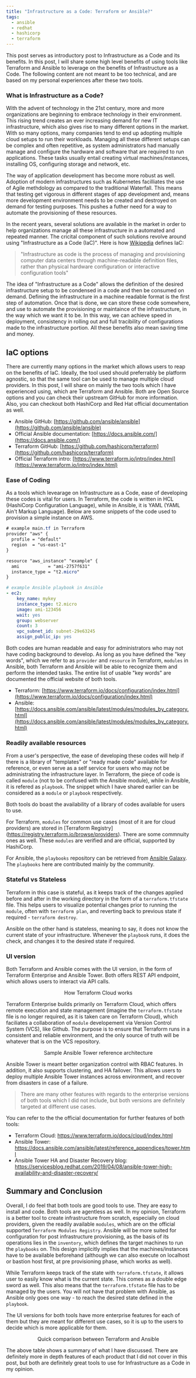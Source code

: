 ```yaml
---
title: "Infrastructure as a Code: Terraform or Ansible?"
tags: 
  - ansible
  - redhat
  - hashicorp
  - terraform
---
```


This post serves as introductory post to Infrastructure as a Code and its benefits. In this post, I will share some high level benefits of using tools like Terraform and Ansible to leverage on the benefits of Infrastructure as a Code. The following content are not meant to be too technical, and are based on my personal experiences after these two tools. 

### What is Infrastructure as a Code?

With the advent of technology in the 21st century, more and more organizations are beginning to embrace technology in their environment. This rising trend creates an ever increasing demand for new IT infrastructure, which also gives rise to many different options in the market. With so many options, many companies tend to end up adopting multiple cloud setups to run their workloads. Managing all these different setups can be complex and often repetitive, as system administrators had manually manage and configure the hardware and software that are required to run applications. These tasks usually entail creating virtual machines/instances, installing OS, configuring storage and network, etc. 

The way of application development has become more robust as well. Adoption of modern infrastructures such as Kubernetes facilliates the use of Agile methdology as compared to the traditional Waterfall. This means that testing get vigorous in different stages of app development and, means more development environment needs to be created and destroyed on demand for testing purposes. This pushes a futher need for a way to automate the provisioning of these resources.

In the recent years, several solutions are available in the market in order to help organizations manage all these infrastructure in a automated and repeated manner. The cricital component of such solutions revolve around using "Infrastructure as a Code (IaC)". Here is how [Wikipedia][wikilink] defines IaC:

[wikilink]: https://en.wikipedia.org/wiki/Infrastructure_as_code

> "Infrastructure as code is the process of managing and provisioning computer data centers through machine-readable definition files, rather than physical hardware configuration or interactive configuration tools" 

The idea of "Infrastructure as a Code" allows the definition of the desired infrastructure setup to be condensed in a code and then be consumed on demand. Defining the infrastructure in a machine readable format is the first step of automation. Once that is done, we can store these code somewhere, and use to automate the provisioning or maintaince of the infrastructure, in the way which we want it to be. In this way, we can achieve speed in deployment, consistency in rolling out and full tracibility of configurations made to the infrastructure portion. All these benefits also mean saving time and money. 


## IaC options 

There are currently many options in the market which allows users to reap on the benefits of IaC. Ideally, the tool used should preferrably be platform agnostic, so that the same tool can be used to manage multiple cloud providers. In this post, I will share on mainly the two tools which I have experienced using, which are Terraform and Ansible. Both are Open Source options and you can check their upstream GitHub for more information. Also, you can checkout both HashiCorp and Red Hat official documentation as well.


* Ansible GitHub: [https://github.com/ansible/ansible](https://github.com/ansible/ansible)
* Official Ansible documentation: [https://docs.ansible.com/](https://docs.ansible.com/)
* Terraform GitHub: [https://github.com/hashicorp/terraform](https://github.com/hashicorp/terraform)
* Official Terraform intro: [https://www.terraform.io/intro/index.html](https://www.terraform.io/intro/index.html)


### Ease of Coding

As a tools which levearage on Infrastructure as a Code, ease of developing these codes is vital for users. In Terraform, the code is written in HCL (HashiCorp Configuration Language), while in Ansible, it is YAML (YAML Ain't Markup Language). Below are some snippets of the code used to provision a simple instance on AWS.


```css
# example main.tf in Terraform
provider "aws" {
  profile = "default"
  region  = "us-east-1"
}

resource "aws_instance" "example" {
  ami           = "ami-2757f631"
  instance_type = "t2.micro"
}
```

```yaml
# example Ansible playbook in Ansible
- ec2:
    key_name: mykey
    instance_type: t2.micro
    image: ami-123456
    wait: yes
    group: webserver
    count: 3
    vpc_subnet_id: subnet-29e63245
    assign_public_ip: yes
```

Both codes are human readable and easy for administrators who may not have coding background to develop. As long as you have defined the "key words", which we refer to as `provider` and `resource` in Terraform, `modules` in Ansible, both Terraform and Ansible will be able to recognize them and perform the intended tasks. The entire list of usable "key words" are documented the official website of both tools. 

* Terraform: [https://www.terraform.io/docs/configuration/index.html](https://www.terraform.io/docs/configuration/index.html)
* Ansible: [https://docs.ansible.com/ansible/latest/modules/modules_by_category.html](https://docs.ansible.com/ansible/latest/modules/modules_by_category.html)

### Readily available resources

From a user's perspective, the ease of developing these codes will help if there is a library of "templates" or "ready made code" available for reference, or even serve as a self service for users who may not be administrating the infrastructure layer. In Terraform, the piece of code is called `module` (not to be confused with the Ansible module), while in Ansible, it is refered as `playbook`. The snippet which I have shared earlier can be considered as a `module` or `playbook` respectively.

Both tools do boast the availability of a library of codes available for users to use. 

For Terraform, `modules` for common use cases (most of it are for cloud providers) are stored in [Terraform Registry] (https://registry.terraform.io/browse/providers). There are some commnuity ones as well. These `modules` are verified and are official, supported by HashiCorp.

For Ansible, the `playbooks` repository can be retrieved from [Ansible Galaxy](galaxy.ansible.com). The `playbooks` here are contributed mainly by the community.   

### Stateful vs Stateless

Terraform in this case is stateful, as it keeps track of the changes applied before and after in the working directory in the form of a `terraform.tfstate` file. This helps users to visualize potential changes prior to running the `module`, often with `terraform plan`, and reverting back to previous state if required - `terraform destroy`.

Ansible on the other hand is stateless, meaning to say, it does not know the current state of your infrastructure. Whenever the `playbook` runs, it does the check, and changes it to the desired state if required. 

### UI version


Both Terraform and Ansible comes with the UI version, in the form of Terraform Enterprise and Ansible Tower. Both offers REST API endpoint, which allows users to interact via API calls. 

<center>
<img align="center" src="/assets/images/terrform_cloud.png" alt=""> 
  <figcaption>How Terraform Cloud works</figcaption>
</center>

Terraform Enterprise builds primarily on Terraform Cloud, which offers remote execution and state management (imagine the `terraform.tfstate` file is no longer required, as it is taken care on Terraform Cloud), which faciliates a collaboration of `module` developement via Version Control System (VCS), like Github. The purpose is to ensure that Terraform runs in a consistent and reliable environment, and the only source of truth will be whatever that is on the VCS repository.

<center>
<img align="center" src="/assets/images/ansible_tower_sample.png" alt=""> 
  <figcaption>Sample Ansible Tower reference architecture</figcaption>
</center>


Ansible Tower is meant better organization control with RBAC features. In addition, it also supports clustering, and HA failover. This allows users to deploy multiple Ansible Tower instances across environment, and recover from disasters in case of a failure. 

> There are many other features with regards to the enterprise versions of both tools which I did not include, but both versions are definitely targeted at different use cases.

You can refer to the the official documentation for further features of both tools:

* Terraform Cloud: https://www.terraform.io/docs/cloud/index.html
* Ansible Tower: https://docs.ansible.com/ansible/latest/reference_appendices/tower.html
* Ansible Tower HA and Disaster Recovery blog: https://servicesblog.redhat.com/2019/04/08/ansible-tower-high-availability-and-disaster-recovery/

## Summary and Conclusion

Overall, I do feel that both tools are good tools to use. They are easy to install and code. Both tools are agentless as well. In my opinion, Terraform is a better tool to create infrastructure from scratch, especially on cloud providers, given the readily available `modules`, which are on the official supported `Terraform Modules Registry`. Ansible will be more suited for configuration for post infrastructure provisioning, as the basis of its operations lies in the `inventory`, which defines the target machines to run the `playbooks` on. This design implicitly implies that the machines/instances have to be available beforehand (although we can also execute on localhost or bastion host first, at pre provisioning phase, which works as well). 

While Terraform keeps track of the state with `terraform.tfstate`, it allows user to easily know what is the current state. This comes as a double edge sword as well. This also means that the `terraform.tfstate` file has to be managed by the users. You will not have that problem with Ansible, as Ansible only goes one way - to reach the desired state defined in the `playbook`.

The UI versions for both tools have more enterprise features for each of them but they are meant for different use cases, so it is up to the users to decide which is more applicable for them. 

<center>
<img align="center" src="/assets/images/ansible_vs_terraform.png" alt=""> 
  <figcaption>Quick comparison between Terraform and Ansible</figcaption>
</center>

The above table shows a summary of what I have discussed. There are definitely more in depth features of each product that I did not cover in this post, but both are definitely great tools to use for Infrastructure as a Code in my opinion.
